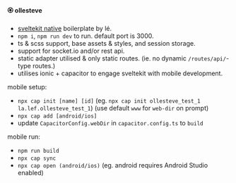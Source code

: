 #### 🏵️ ollesteve

- [sveltekit native](https://svelte-native.technology/) boilerplate by lé.
- `npm i`, `npm run dev` to run. default port is 3000.
- ts & scss support, base assets & styles, and session storage.
- support for socket.io and/or rest api.
- static adapter utilised & only static routes. (ie. no dynamic `/routes/api/`-type routes.)
- utilises ionic + capacitor to engage sveltekit with mobile development.

mobile setup:
- `npx cap init [name] [id]` (eg. `npx cap init ollesteve_test_1 la.lef.ollesteve_test_1`) (use default `www` for `web-dir` on prompt)
- `npx cap add [android/ios]`
- update `CapacitorConfig.webDir` in `capacitor.config.ts` to `build`

mobile run:
- `npm run build`
- `npx cap sync`
- `npx cap open (android/ios)` (eg. android requires Android Studio enabled)
